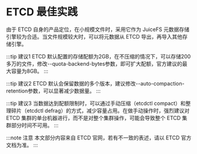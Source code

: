 # ETCD 最佳实践

由于 ETCD 自身的产品定位，在小规模文件时，采用它作为 JuiceFS 元数据存储引擎较为合适。当文件规模较大时，可以将元数据从 ETCD 导出，再导入其他存储引擎。

:::tip 建议1
ETCD 默认配置的存储配额为2GB，在不压缩的情况下，可以存储200多万的文件，修改--quota-backend-bytes参数，即可扩大配额，官方建议的最大容量为8GB。
:::


:::tip 建议2
ETCD 默认会保留数据的多个版本，建议修改--auto-compaction-retention参数，可以显著减少数据量。
:::


:::tip 建议3
当数据达到配额限制时，可以通过手动压缩（etcdctl compact）和整理碎片（etcdctl defrag）的方式，减少容量占用。在做手动操作时，强烈建议对 ETCD 集群的单台机器进行，而不是对整个集群操作，可能会导致整个 ETCD 集群部分时间不可用。
:::


:::note 注意
本文部分内容来自 ETCD 官网，若有不一致的表述，请以 ETCD 官方文档为准。
:::
